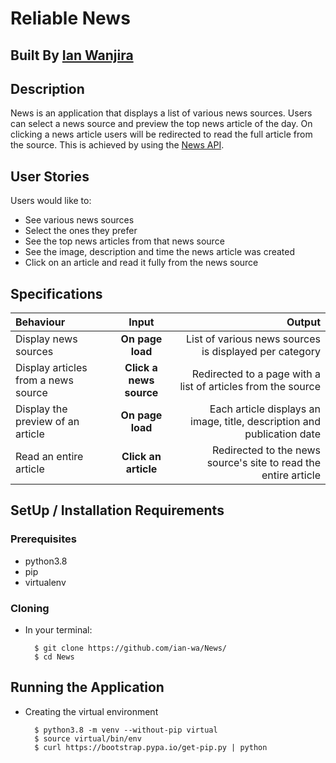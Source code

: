 # Reliable News

## Built By [Ian Wanjira](https://github.com/ian-wa/)

## Description
News is an application that displays a list of various news sources. Users can select a news source and preview the top news article of the day. On clicking a news article users will be redirected to read the full article from the source. This is achieved by using the [News API](https://newsapi.org/).

## User Stories
Users would like to:
* See various news sources 
* Select the ones they prefer
* See the top news articles from that news source
* See the image, description and time the news article was created
* Click on an article and read it fully from the news source

## Specifications
| Behaviour | Input | Output |
| :---------------- | :---------------: | ------------------: |
| Display news sources | **On page load** | List of various news sources is displayed per category |
| Display articles from a news source | **Click a news source** | Redirected to a page with a list of articles from the source |
| Display the preview of an article | **On page load** | Each article displays an image, title, description and publication date |
| Read an entire article | **Click an article** | Redirected to the news source's site to read the entire article |

## SetUp / Installation Requirements
### Prerequisites
* python3.8
* pip
* virtualenv

### Cloning
* In your terminal:
        
        $ git clone https://github.com/ian-wa/News/
        $ cd News

## Running the Application
* Creating the virtual environment

        $ python3.8 -m venv --without-pip virtual
        $ source virtual/bin/env
        $ curl https://bootstrap.pypa.io/get-pip.py | python 